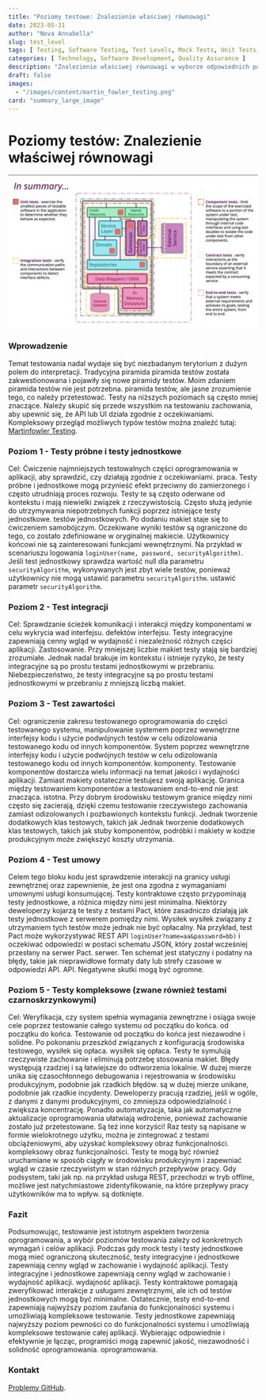 ```yaml
---
title: "Poziomy testowe: Znalezienie właściwej równowagi"
date: 2023-05-31
author: "Nova Annabella"
slug: test_level
tags: [ Testing, Software Testing, Test Levels, Mock Tests, Unit Tests, Integration Tests, Component Tests, Contract Tests, End-to-End Tests ]
categories: [ Technology, Software Development, Quality Assurance ]
description: "Znalezienie właściwej równowagi w wyborze odpowiednich poziomów testów do testowania oprogramowania"
draft: false
images:
  - "/images/content/martin_fowler_testing.png"
card: "summary_large_image"
---
```



# Poziomy testów: Znalezienie właściwej równowagi

[![testebenen](/images/content/martin_fowler_testing.png)](https://martinfowler.com/articles/microservice-testing/)

### Wprowadzenie

Temat testowania nadal wydaje się być niezbadanym terytorium z dużym polem do interpretacji. Tradycyjna piramida
piramida testów została zakwestionowana i pojawiły się nowe piramidy testów. Moim zdaniem piramida testów nie jest
potrzebna. piramida testów, ale jasne zrozumienie tego, co należy przetestować. Testy na niższych poziomach są często
mniej znaczące. Należy skupić się przede wszystkim na testowaniu zachowania, aby upewnić się, że API lub UI działa
zgodnie z oczekiwaniami. Kompleksowy przegląd możliwych typów testów można znaleźć tutaj: [Martinfowler
Testing](https://martinfowler.com/articles/microservice-testing/).

### Poziom 1 - Testy próbne i testy jednostkowe

Cel: Ćwiczenie najmniejszych testowalnych części oprogramowania w aplikacji, aby sprawdzić, czy działają zgodnie z
oczekiwaniami. praca. Testy próbne i jednostkowe mogą przynieść efekt przeciwny do zamierzonego i często utrudniają
proces rozwoju. Testy te są często oderwane od kontekstu i mają niewielki związek z rzeczywistością. Często służą
jedynie do utrzymywania niepotrzebnych funkcji poprzez istniejące testy jednostkowe. testów jednostkowych. Po dodaniu
makiet staje się to ćwiczeniem samobójczym. Oczekiwane wyniki testów są ograniczone do tego, co zostało zdefiniowane w
oryginalnej makiecie. Użytkownicy końcowi nie są zainteresowani funkcjami wewnętrznymi. Na przykład w scenariuszu
logowania `loginUser(name, password, securityAlgorithm)`. Jeśli test jednostkowy sprawdza wartość null dla parametru
`securityAlgorithm`, wykonywanych jest zbyt wiele testów, ponieważ użytkownicy nie mogą ustawić parametru
`securityAlgorithm`. ustawić parametr `securityAlgorithm`.

### Poziom 2 - Test integracji

Cel: Sprawdzanie ścieżek komunikacji i interakcji między komponentami w celu wykrycia wad interfejsu. defektów
interfejsu. Testy integracyjne zapewniają cenny wgląd w wydajność i niezależność różnych części aplikacji.
Zastosowanie. Przy mniejszej liczbie makiet testy stają się bardziej zrozumiałe. Jednak nadal brakuje im kontekstu i
istnieje ryzyko, że testy integracyjne są po prostu testami jednostkowymi w przebraniu. Niebezpieczeństwo, że testy
integracyjne są po prostu testami jednostkowymi w przebraniu z mniejszą liczbą makiet.

### Poziom 3 - Test zawartości

Cel: ograniczenie zakresu testowanego oprogramowania do części testowanego systemu, manipulowanie systemem poprzez
wewnętrzne interfejsy kodu i użycie podwójnych testów w celu odizolowania testowanego kodu od innych komponentów. System
poprzez wewnętrzne interfejsy kodu i użycie podwójnych testów w celu odizolowania testowanego kodu od innych
komponentów. komponenty. Testowanie komponentów dostarcza wielu informacji na temat jakości i wydajności aplikacji.
Zamiast makiety ostatecznie testujesz swoją aplikację. Granica między testowaniem komponentów a testowaniem end-to-end
nie jest znacząca. istotna. Przy dobrym środowisku testowym granice między nimi często się zacierają, dzięki czemu
testowanie rzeczywistego zachowania zamiast odizolowanych i pozbawionych kontekstu funkcji. Jednak tworzenie dodatkowych
klas testowych, takich jak Jednak tworzenie dodatkowych klas testowych, takich jak stuby komponentów, podróbki i makiety
w kodzie produkcyjnym może zwiększyć koszty utrzymania.

### Poziom 4 - Test umowy

Celem tego bloku kodu jest sprawdzenie interakcji na granicy usługi zewnętrznej oraz zapewnienie, że jest ona zgodna z
wymaganiami umownymi usługi konsumującej. Testy kontraktowe często przypominają testy jednostkowe, a różnica między
nimi jest minimalna. Niektórzy deweloperzy kojarzą te testy z testami Pact, które zasadniczo działają jak testy
jednostkowe z serwerem pomiędzy nimi. Wysiłek wysiłek związany z utrzymaniem tych testów może jednak nie być opłacalny.
Na przykład, test Pact może wykorzystywać REST API `loginUser?name=aa&password=bb)` i oczekiwać odpowiedzi w postaci
schematu JSON, który został wcześniej przesłany na serwer Pact. serwer. Ten schemat jest statyczny i podatny na błędy,
takie jak nieprawidłowe formaty daty lub strefy czasowe w odpowiedzi API. API. Negatywne skutki mogą być ogromne.

### Poziom 5 - Testy kompleksowe (zwane również testami czarnoskrzynkowymi)

Cel: Weryfikacja, czy system spełnia wymagania zewnętrzne i osiąga swoje cele poprzez testowanie całego systemu od
początku do końca. od początku do końca. Testowanie od początku do końca jest niezawodne i solidne. Po pokonaniu
przeszkód związanych z konfiguracją środowiska testowego, wysiłek się opłaca. wysiłek się opłaca. Testy te symulują
rzeczywiste zachowanie i eliminują potrzebę stosowania makiet. Błędy występują rzadziej i są łatwiejsze do odtworzenia
lokalnie. W dużej mierze unika się czasochłonnego debugowania i rejestrowania w środowisku produkcyjnym, podobnie jak
rzadkich błędów. są w dużej mierze unikane, podobnie jak rzadkie incydenty. Deweloperzy pracują rzadziej, jeśli w ogóle,
z danymi z danymi produkcyjnymi, co zmniejsza odpowiedzialność i zwiększa koncentrację. Ponadto automatyzacja, taka jak
automatyczne aktualizacje oprogramowania ułatwiają wdrożenie, ponieważ zachowanie zostało już przetestowane. Są też inne
korzyści! Raz testy są napisane w formie wielokrotnego użytku, można je zintegrować z testami obciążeniowymi, aby
uzyskać kompleksowy obraz funkcjonalności. kompleksowy obraz funkcjonalności. Testy te mogą być również uruchamiane w
sposób ciągły w środowisku produkcyjnym i zapewniać wgląd w czasie rzeczywistym w stan różnych przepływów pracy. Gdy
podsystem, taki jak np. na przykład usługa REST, przechodzi w tryb offline, możliwe jest natychmiastowe
zidentyfikowanie, na które przepływy pracy użytkowników ma to wpływ. są dotknięte.

### Fazit

Podsumowując, testowanie jest istotnym aspektem tworzenia oprogramowania, a wybór poziomów testowania zależy od
konkretnych wymagań i celów aplikacji. Podczas gdy mock testy i testy jednostkowe mogą mieć ograniczoną skuteczność,
testy integracyjne i jednostkowe zapewniają cenny wgląd w zachowanie i wydajność aplikacji. Testy integracyjne i
jednostkowe zapewniają cenny wgląd w zachowanie i wydajność aplikacji. wydajność aplikacji. Testy kontraktowe pomagają
zweryfikować interakcje z usługami zewnętrznymi, ale ich od testów jednostkowych mogą być minimalne. Ostatecznie, testy
end-to-end zapewniają najwyższy poziom zaufania do funkcjonalności systemu i umożliwiają kompleksowe testowanie. Testy
jednostkowe zapewniają najwyższy poziom pewności co do funkcjonalności systemu i umożliwiają kompleksowe testowanie
całej aplikacji. Wybierając odpowiednie i efektywnie je łącząc, programiści mogą zapewnić jakość, niezawodność i
solidność oprogramowania. oprogramowania.

### Kontakt

[Problemy GitHub](https://github.com/NovaAnnabella/the_unspoken/issues/new/choose).
